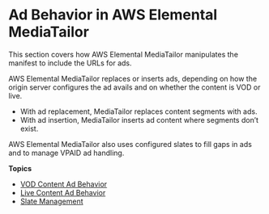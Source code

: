 # Ad Behavior in AWS Elemental MediaTailor<a name="ad-behavior"></a>

This section covers how AWS Elemental MediaTailor manipulates the manifest to include the URLs for ads\. 

AWS Elemental MediaTailor replaces or inserts ads, depending on how the origin server configures the ad avails and on whether the content is VOD or live\. 
+ With ad replacement, MediaTailor replaces content segments with ads\. 
+ With ad insertion, MediaTailor inserts ad content where segments don’t exist\.

 AWS Elemental MediaTailor also uses configured slates to fill gaps in ads and to manage VPAID ad handling\. 

**Topics**
+ [VOD Content Ad Behavior](ad-behavior-vod.md)
+ [Live Content Ad Behavior](ad-behavior-live.md)
+ [Slate Management](slate-management.md)